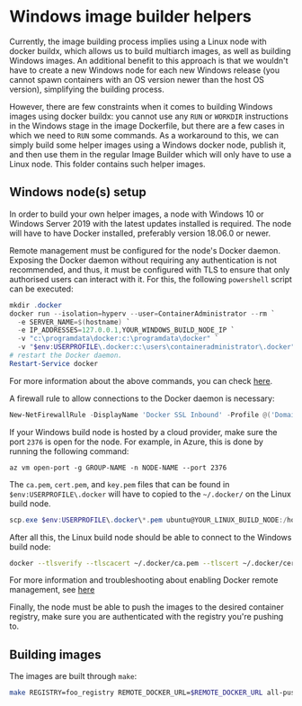 # Windows image builder helpers

Currently, the image building process implies using a Linux node with docker buildx, which
allows us to build multiarch images, as well as building Windows images. An additional benefit
to this approach is that we wouldn't have to create a new Windows node for each new Windows
release (you cannot spawn containers with an OS version newer than the host OS version),
simplifying the building process.

However, there are few constraints when it comes to building Windows images using docker buildx:
you cannot use any `RUN` or `WORKDIR` instructions in the Windows stage in the image Dockerfile,
but there are a few cases in which we need to `RUN` some commands. As a workaround to this, we
can simply build some helper images using a Windows docker node, publish it, and then use them
in the regular Image Builder which will only have to use a Linux node. This folder contains
such helper images.


## Windows node(s) setup

In order to build your own helper images, a node with Windows 10 or Windows Server 2019
with the latest updates installed is required. The node will have to have Docker installed,
preferably version 18.06.0 or newer.

Remote management must be configured for the node's Docker daemon. Exposing the Docker daemon
without requiring any authentication is not recommended, and thus, it must be configured with
TLS to ensure that only authorised users can interact with it. For this, the following
`powershell` script can be executed:

```powershell
mkdir .docker
docker run --isolation=hyperv --user=ContainerAdministrator --rm `
  -e SERVER_NAME=$(hostname) `
  -e IP_ADDRESSES=127.0.0.1,YOUR_WINDOWS_BUILD_NODE_IP `
  -v "c:\programdata\docker:c:\programdata\docker" `
  -v "$env:USERPROFILE\.docker:c:\users\containeradministrator\.docker" stefanscherer/dockertls-windows:2.5.5
# restart the Docker daemon.
Restart-Service docker
```

For more information about the above commands, you can check [here](https://hub.docker.com/r/stefanscherer/dockertls-windows/).

A firewall rule to allow connections to the Docker daemon is necessary:

```powershell
New-NetFirewallRule -DisplayName 'Docker SSL Inbound' -Profile @('Domain', 'Public', 'Private') -Direction Inbound -Action Allow -Protocol TCP -LocalPort 2376
```

If your Windows build node is hosted by a cloud provider, make sure the port `2376` is open for the node.
For example, in Azure, this is done by running the following command:

```console
az vm open-port -g GROUP-NAME -n NODE-NAME --port 2376
```

The `ca.pem`, `cert.pem`, and `key.pem` files that can be found in `$env:USERPROFILE\.docker`
will have to copied to the `~/.docker/` on the Linux build node.

```powershell
scp.exe $env:USERPROFILE\.docker\*.pem ubuntu@YOUR_LINUX_BUILD_NODE:/home/ubuntu/.docker/
```

After all this, the Linux build node should be able to connect to the Windows build node:

```bash
docker --tlsverify --tlscacert ~/.docker/ca.pem --tlscert ~/.docker/cert.pem --tlskey ~/.docker/key.pem -H "$REMOTE_DOCKER_URL" version
```

For more information and troubleshooting about enabling Docker remote management, see
[here](https://docs.microsoft.com/en-us/virtualization/windowscontainers/management/manage_remotehost)

Finally, the node must be able to push the images to the desired container registry, make sure you are
authenticated with the registry you're pushing to.


## Building images

The images are built through `make`:

```bash
make REGISTRY=foo_registry REMOTE_DOCKER_URL=$REMOTE_DOCKER_URL all-push
```
